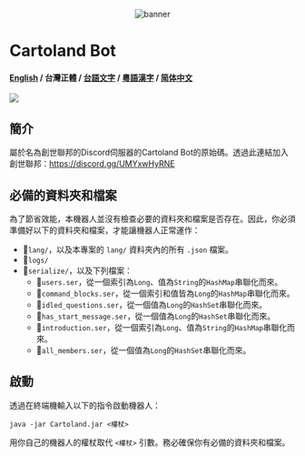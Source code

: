 <p align="center">
  <img src="https://cdn.discordapp.com/attachments/889200718886608966/1080592685473218621/image.png" alt="banner">
</p>

# Cartoland Bot
#### [English](https://github.com/AlexCai2019/Cartoland/blob/master/README.md) / 台灣正體 / [台語文字](https://github.com/AlexCai2019/Cartoland/blob/master/README_ta.md) / [粵語漢字](https://github.com/AlexCai2019/Cartoland/blob/master/README_hk.md) / [简体中文](https://github.com/AlexCai2019/Cartoland/blob/master/README_cn.md)

<img src="https://discord.com/api/guilds/886936474723950603/widget.png">

## 簡介
屬於名為創世聯邦的Discord伺服器的Cartoland Bot的原始碼。透過此連結加入創世聯邦：https://discord.gg/UMYxwHyRNE

## 必備的資料夾和檔案
為了節省效能，本機器人並沒有檢查必要的資料夾和檔案是否存在。因此，你必須準備好以下的資料夾和檔案，才能讓機器人正常運作：
- 📁`lang/`，以及本專案的 `lang/` 資料夾內的所有 `.json` 檔案。
- 📁`logs/`
- 📁`serialize/`，以及下列檔案：
  - 📄`users.ser`，從一個索引為`Long`、值為`String`的`HashMap`串聯化而來。
  - 📄`command_blocks.ser`，從一個索引和值皆為`Long`的`HashMap`串聯化而來。
  - 📄`idled_questions.ser`，從一個值為`Long`的`HashSet`串聯化而來。
  - 📄`has_start_message.ser`，從一個值為`Long`的`HashSet`串聯化而來。
  - 📄`introduction.ser`，從一個索引為`Long`、值為`String`的`HashMap`串聯化而來。
  - 📄`all_members.ser`，從一個值為`Long`的`HashSet`串聯化而來。

## 啟動
透過在終端機輸入以下的指令啟動機器人：
```
java -jar Cartoland.jar <權杖>
```
用你自己的機器人的權杖取代 `<權杖>` 引數。務必確保你有必備的資料夾和檔案。